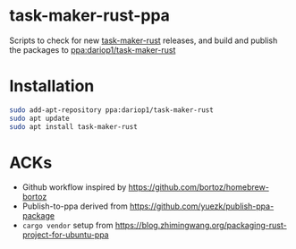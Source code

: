 # task-maker-rust-ppa

Scripts to check for new [task-maker-rust](https://github.com/edomora97/task-maker-rust) releases, and build and publish the packages to [ppa:dariop1/task-maker-rust](https://launchpad.net/~dariop1/+archive/ubuntu/task-maker-rust)

# Installation

```bash
sudo add-apt-repository ppa:dariop1/task-maker-rust
sudo apt update
sudo apt install task-maker-rust
```

# ACKs

- Github workflow inspired by https://github.com/bortoz/homebrew-bortoz
- Publish-to-ppa derived from https://github.com/yuezk/publish-ppa-package
- `cargo vendor` setup from https://blog.zhimingwang.org/packaging-rust-project-for-ubuntu-ppa
